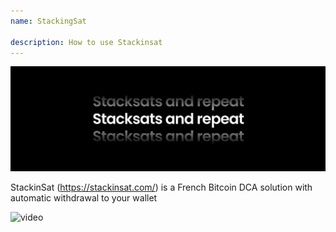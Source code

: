 ```yaml
---
name: StackingSat

description: How to use Stackinsat
---
```


![cover](assets/cover.jpeg)

StackinSat (https://stackinsat.com/) is a French Bitcoin DCA solution with automatic withdrawal to your wallet

![video](https://www.youtube.com/watch?v=mpT3kJDfRVw)
